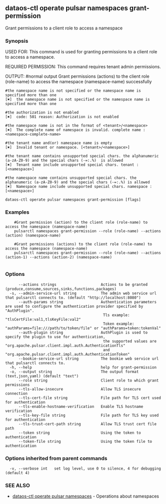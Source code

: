 ## dataos-ctl operate pulsar namespaces grant-permission

Grant permissions to a client role to access a namespace

### Synopsis

USED FOR:
    This command is used for granting permissions to a client role to access a namespace.

REQUIRED PERMISSION:
    This command requires tenant admin permissions.

OUTPUT:
    #normal output
    Grant permissions (actions) to the client role (role-name) to access the namespace (namespace-name) successfully

    #the namespace name is not specified or the namespace name is specified more than one
    [✖]  the namespace name is not specified or the namespace name is specified more than one

    #the authorization is not enabled
    [✖]  code: 501 reason: Authorization is not enabled

    #the namespace name is not in the format of <tenant>/<namespace>
    [✖]  The complete name of namespace is invalid. complete name : <namespace-complete-name>

    #the tenant name and(or) namespace name is empty
    [✖]  Invalid tenant or namespace. [<tenant>/<namespace>]

    #the tenant name contains unsupported special chars. the alphanumeric (a-zA-Z0-9) and the special chars (-=:.%)  is allowed
    [✖]  Tenant name include unsupported special chars. tenant : [<namespace>]

    #the namespace name contains unsupported special chars. the  alphanumeric (a-zA-Z0-9) and the special chars (-=:.%) is allowed
    [✖]  Namespace name include unsupported special chars. namespace : [<namespace>]



```
dataos-ctl operate pulsar namespaces grant-permission [flags]
```

### Examples

```
    #Grant permission (action) to the client role (role-name) to access the namespace (namespace-name)
    pulsarctl namespaces grant-permission --role (role-name) --actions (action) (namespace-name)

    #Grant permissions (actions) to the client role (role-name) to access the namespace (namespace-name)
    pulsarctl namespaces grant-permission --role (role-name) --actions (action-1) --actions (action-2) (namespace-name)


```

### Options

```
      --actions strings                    Actions to be granted (produce,consume,sources,sinks,functions,packages)
  -s, --admin-service-url string           The admin web service url that pulsarctl connects to. (default "http://localhost:8080")
      --auth-params string                 Authentication parameters are used to configure the authentication provider specified by "AuthPlugin".
                                            Tls example: "tlsCertFile:val1,tlsKeyFile:val2"
                                            Token example: "authParams=file:///path/to/token/file" or "authParams=token:tokenVal"
      --auth-plugin string                 AuthPlugin is used to specify the plugin to use for authentication,
                                            the supported values are "org.apache.pulsar.client.impl.auth.AuthenticationTls"
                                            and "org.apache.pulsar.client.impl.auth.AuthenticationToken"
      --bookie-service-url string          The bookie web service url that pulsarctl connects to.
  -h, --help                               help for grant-permission
  -o, --output string                      The output format (text,json,yaml) (default "text")
      --role string                        Client role to which grant permissions
      --tls-allow-insecure                 Allow TLS insecure connection
      --tls-cert-file string               File path for TLS cert used for authentication
      --tls-enable-hostname-verification   Enable TLS hostname verification
      --tls-key-file string                File path for TLS key used for authentication
      --tls-trust-cert-path string         Allow TLS trust cert file path
      --token string                       Using the token to authentication
      --token-file string                  Using the token file to authentication
```

### Options inherited from parent commands

```
  -v, --verbose int   set log level, use 0 to silence, 4 for debugging (default 4)
```

### SEE ALSO

* [dataos-ctl operate pulsar namespaces](dataos-ctl_operate_pulsar_namespaces.md)	 - Operations about namespaces

